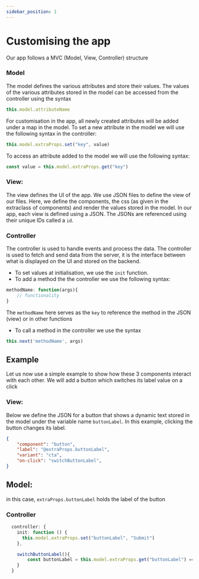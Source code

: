 ```yaml
---
sidebar_position: 1
---
```

# Customising the app

Our app follows a MVC (Model, View, Controller) structure

### Model

The model defines the various attributes and store their values. The values of the various attributes stored in the model can be accessed from the controller using the syntax

```typescript
this.model.attributeName
```

For customisation in the app, all newly created attributes will be added under a map in the model.
To set a new attribute in the model we will use the following syntax in the controller: 

```typescript
this.model.extraProps.set("key", value)
```

To access an attribute added to the model we will use the following syntax:


```typescript
const value = this.model.extraProps.get("key")
```

### View:

The view defines the UI of the app. We use JSON files to define the view of our files. Here, we define the components, the css (as given in the extraclass of components) and render the values stored in the model.
In our app, each view is defined using a JSON. The JSONs are referenced using their unique IDs called a `id`.

### Controller

The controller is used to handle events and process the data. The controller is used to fetch and send data from the server, it is the interface between what is displayed on the UI and stored on the backend.
 
- To set values at initialisation, we use the `init` function.
- To add a method the the controller we use the following syntax:
```typescript
methodName: function(args){
    // functionality
}
```
The `methodName` here serves as the `key` to reference the method in the JSON (view) or in other functions
- To call a method in the controller we use the syntax
```typescript
this.next('methodName', args)
```

## Example

Let us now use a simple example to show how these 3 components interact with each other.
We will add a button which switches its label value on a click

### View: 

Below we define the JSON for a button that shows a dynamic text stored in the model under the variable name `buttonLabel`.
In this example, clicking the button changes its label.

```JSON
{
    "component": "button",
    "label": "@extraProps.buttonLabel",
    "variant": "cta",
    "on-click": "switchButtonLabel",
}
```

## Model:

in this case, `extraProps.buttonLabel` holds the label of the button

### Controller

```typescript
  controller: {
    init: function () {
      this.model.extraProps.set("buttonLabel", "Submit")
    },

    switchButtonLabel(){
        const buttonLabel = this.model.extraProps.get("buttonLabel") === "Submit"? "Cancel" : "Submit"
    }
  }
```
